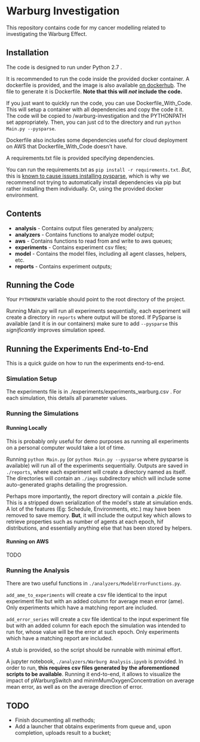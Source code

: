 # Warburg Investigation

This repository contains code for my cancer modelling related to investigating the Warburg Effect.

## Installation

The code is designed to run under Python 2.7 . 

It is recommended to run the code inside the provided docker container. A dockerfile is provided, and the image is also available
[on dockerhub](https://hub.docker.com/r/dashma94/panaxea-warburg). The file to generate it is Dockerfile. **Note that this will *not* include the code.**

If you just want to quickly run the code, you can use Dockerfile_With_Code. This will setup a container with all dependencies and copy the code it it. The code will be copied to /warburg-investigation and the PYTHONPATH set appropriately. Then, you can just cd to the directory and run `python Main.py --pysparse`.

Dockerfile also includes some dependencies useful for cloud deployment on AWS that Dockerfile_With_Code doesn't have.

A requirements.txt file is provided specifying dependencies.

You can run the requirements.txt as `pip install -r requirements.txt`. _But_, this is [known to cause issues installing pysparse](https://github.com/usnistgov/fipy/issues/435), which is why we recommend not trying to automatically install dependencies via pip but rather installing them individually. Or, using the provided docker environment.

## Contents
* **analysis** - Contains output files generated by analyzers;
* **analyzers** - Contains functions to analyze model output;
* **aws** - Contains functions to read from and write to aws queues;
* **experiments** - Contains experiment csv files;
* **model** - Contains the model files, including all agent classes, helpers, etc.
* **reports** - Contains experiment outputs;

## Running the Code

Your `PYTHONPATH` variable should point to the root directory of the project.

Running Main.py will run all experiments sequentially, each experiment will create a directory in `reports` where output will be stored. If PySparse is available (and it is in our containers) make sure to add `--pysparse`  this *significantly* improves simulation speed.

## Running the Experiments End-to-End

This is a quick guide on how to run the experiments end-to-end.

### Simulation Setup

The experiments file is in ./experiments/experiments_warburg.csv . For each simulation, this details all parameter values.

### Running the Simulations

#### Running Locally

This is probably only useful for demo purposes as running all experiments on a personal computer would take a lot of time.

Running `python Main.py` (or `python Main.py --pysparse` where pysparse is available) will run
all of the experiments sequentially. Outputs are saved in `./reports`, where each experiment will create a directory named as itself. The directories will contain an `./imgs` subdirectory which will include some auto-generated graphs detailing the progression.

Perhaps more importantly, the report directory will contain a *.pickle* file. This is a stripped down serialization of the model's state at simulation ends. A lot of the features (Eg: Schedule, Environments, etc.) may have been removed to save memory. **But**, it will include the output key which allows to retrieve properties such as number of agents at each epoch, hif distributions, and essentially anything else that has been stored by helpers.

#### Running on AWS

TODO

### Running the Analysis

There are two useful functions in `./analyzers/ModelErrorFunctions.py`. 

`add_ame_to_experiments` will create a csv file identical to the input experiment file but with an added column for average mean error (ame). Only experiments which have a matching report are included.

`add_error_series` will create a csv file identical to the input experiment file but with an added column for each epoch the simulation was intended to run for, whose value will be the error at such epoch. Only experiments which have a matching report are included.

A stub is provided, so the script should be runnable with minimal effort.

A jupyter notebook, `./analyzers/Warburg Analysis.ipynb` is provided. In order to run, **this requires csv files generated by the aforementioned scripts to be available**. Running it end-to-end, it allows to visualize the impact of pWarburgSwitch and minimMumOxygenConcentration on average mean error, as well as on the average direction of error.

## TODO

- Finish documenting all methods;
- Add a launcher that obtains experiments from queue and, upon completion, uploads result to a bucket;
